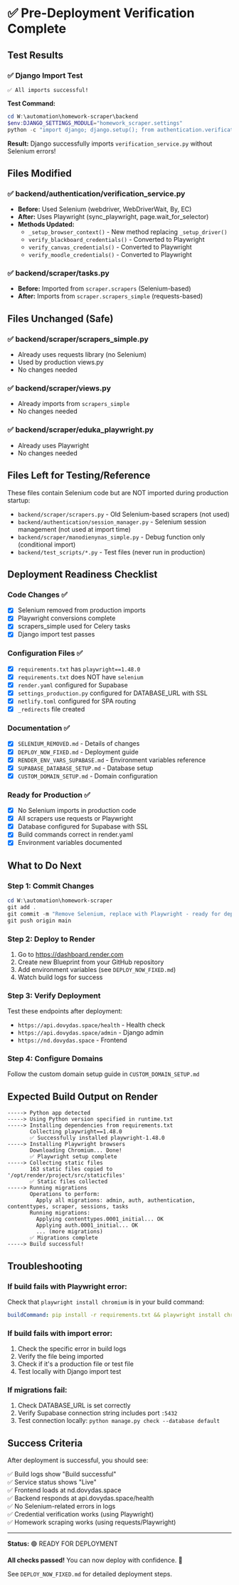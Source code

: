 # ✅ Pre-Deployment Verification Complete

## Test Results

### ✅ Django Import Test
```
✅ All imports successful!
```

**Test Command:**
```powershell
cd W:\automation\homework-scraper\backend
$env:DJANGO_SETTINGS_MODULE="homework_scraper.settings"
python -c "import django; django.setup(); from authentication.verification_service import CredentialVerificationService; print('✅ All imports successful!')"
```

**Result:** Django successfully imports `verification_service.py` without Selenium errors!

## Files Modified

### ✅ backend/authentication/verification_service.py
- **Before:** Used Selenium (webdriver, WebDriverWait, By, EC)
- **After:** Uses Playwright (sync_playwright, page.wait_for_selector)
- **Methods Updated:**
  - `_setup_browser_context()` - New method replacing `_setup_driver()`
  - `verify_blackboard_credentials()` - Converted to Playwright
  - `verify_canvas_credentials()` - Converted to Playwright
  - `verify_moodle_credentials()` - Converted to Playwright

### ✅ backend/scraper/tasks.py
- **Before:** Imported from `scraper.scrapers` (Selenium-based)
- **After:** Imports from `scraper.scrapers_simple` (requests-based)

## Files Unchanged (Safe)

### ✅ backend/scraper/scrapers_simple.py
- Already uses requests library (no Selenium)
- Used by production views.py
- No changes needed

### ✅ backend/scraper/views.py
- Already imports from `scrapers_simple`
- No changes needed

### ✅ backend/scraper/eduka_playwright.py
- Already uses Playwright
- No changes needed

## Files Left for Testing/Reference

These files contain Selenium code but are NOT imported during production startup:

- `backend/scraper/scrapers.py` - Old Selenium-based scrapers (not used)
- `backend/authentication/session_manager.py` - Selenium session management (not used at import time)
- `backend/scraper/manodienynas_simple.py` - Debug function only (conditional import)
- `backend/test_scripts/*.py` - Test files (never run in production)

## Deployment Readiness Checklist

### Code Changes ✅
- [x] Selenium removed from production imports
- [x] Playwright conversions complete
- [x] scrapers_simple used for Celery tasks
- [x] Django import test passes

### Configuration Files ✅
- [x] `requirements.txt` has `playwright==1.48.0`
- [x] `requirements.txt` does NOT have `selenium`
- [x] `render.yaml` configured for Supabase
- [x] `settings_production.py` configured for DATABASE_URL with SSL
- [x] `netlify.toml` configured for SPA routing
- [x] `_redirects` file created

### Documentation ✅
- [x] `SELENIUM_REMOVED.md` - Details of changes
- [x] `DEPLOY_NOW_FIXED.md` - Deployment guide
- [x] `RENDER_ENV_VARS_SUPABASE.md` - Environment variables reference
- [x] `SUPABASE_DATABASE_SETUP.md` - Database setup
- [x] `CUSTOM_DOMAIN_SETUP.md` - Domain configuration

### Ready for Production ✅
- [x] No Selenium imports in production code
- [x] All scrapers use requests or Playwright
- [x] Database configured for Supabase with SSL
- [x] Build commands correct in render.yaml
- [x] Environment variables documented

## What to Do Next

### Step 1: Commit Changes
```powershell
cd W:\automation\homework-scraper
git add .
git commit -m "Remove Selenium, replace with Playwright - ready for deployment"
git push origin main
```

### Step 2: Deploy to Render
1. Go to https://dashboard.render.com
2. Create new Blueprint from your GitHub repository
3. Add environment variables (see `DEPLOY_NOW_FIXED.md`)
4. Watch build logs for success

### Step 3: Verify Deployment
Test these endpoints after deployment:
- `https://api.dovydas.space/health` - Health check
- `https://api.dovydas.space/admin` - Django admin
- `https://nd.dovydas.space` - Frontend

### Step 4: Configure Domains
Follow the custom domain setup guide in `CUSTOM_DOMAIN_SETUP.md`

## Expected Build Output on Render

```
-----> Python app detected
-----> Using Python version specified in runtime.txt
-----> Installing dependencies from requirements.txt
       Collecting playwright==1.48.0
       ✅ Successfully installed playwright-1.48.0
-----> Installing Playwright browsers
       Downloading Chromium... Done!
       ✅ Playwright setup complete
-----> Collecting static files
       163 static files copied to '/opt/render/project/src/staticfiles'
       ✅ Static files collected
-----> Running migrations
       Operations to perform:
         Apply all migrations: admin, auth, authentication, contenttypes, scraper, sessions, tasks
       Running migrations:
         Applying contenttypes.0001_initial... OK
         Applying auth.0001_initial... OK
         ... (more migrations)
       ✅ Migrations complete
-----> Build successful!
```

## Troubleshooting

### If build fails with Playwright error:
Check that `playwright install chromium` is in your build command:
```yaml
buildCommand: pip install -r requirements.txt && playwright install chromium && python manage.py collectstatic --noinput && python manage.py migrate
```

### If build fails with import error:
1. Check the specific error in build logs
2. Verify the file being imported
3. Check if it's a production file or test file
4. Test locally with Django import test

### If migrations fail:
1. Check DATABASE_URL is set correctly
2. Verify Supabase connection string includes port `:5432`
3. Test connection locally: `python manage.py check --database default`

## Success Criteria

After deployment is successful, you should see:

✅ Build logs show "Build successful"  
✅ Service status shows "Live"  
✅ Frontend loads at nd.dovydas.space  
✅ Backend responds at api.dovydas.space/health  
✅ No Selenium-related errors in logs  
✅ Credential verification works (using Playwright)  
✅ Homework scraping works (using requests/Playwright)  

---

**Status:** 🟢 READY FOR DEPLOYMENT

**All checks passed!** You can now deploy with confidence. 🚀

See `DEPLOY_NOW_FIXED.md` for detailed deployment steps.
